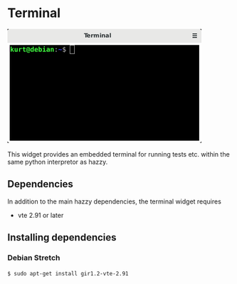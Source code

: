 # Terminal

![screenshot](terminal.png)

This widget provides an embedded terminal for running tests etc.
within the same python interpretor as hazzy.

## Dependencies

In addition to the main hazzy dependencies, the terminal widget requires

  * vte 2.91 or later

## Installing dependencies

### Debian Stretch

`$ sudo apt-get install gir1.2-vte-2.91`
